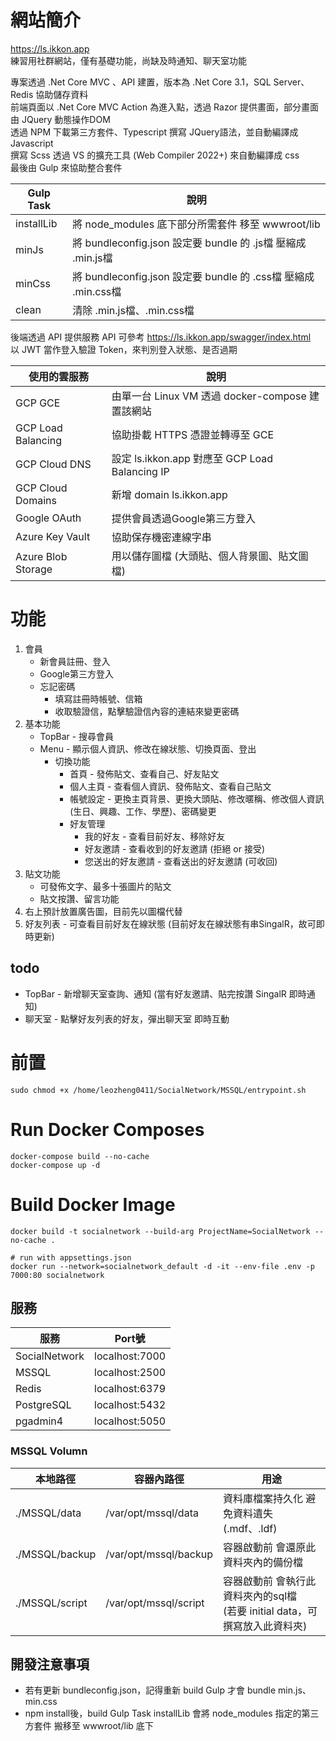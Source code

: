 # 網站簡介

https://ls.ikkon.app  
練習用社群網站，僅有基礎功能，尚缺及時通知、聊天室功能

專案透過 .Net Core MVC 、API 建置，版本為 .Net Core 3.1，SQL Server、Redis 協助儲存資料  
前端頁面以 .Net Core MVC Action 為進入點，透過 Razor 提供畫面，部分畫面 由 JQuery 動態操作DOM  
透過 NPM 下載第三方套件、Typescript 撰寫 JQuery語法，並自動編譯成 Javascript  
撰寫 Scss 透過 VS 的擴充工具 (Web Compiler 2022+) 來自動編譯成 css  
最後由 Gulp 來協助整合套件 

|  Gulp Task			| 說明				|
|  ----			| ----				|
| installLib	| 將 node_modules 底下部分所需套件 移至 wwwroot/lib |
| minJs			| 將 bundleconfig.json 設定要 bundle 的 .js檔 壓縮成 .min.js檔	|
| minCss		| 將 bundleconfig.json 設定要 bundle 的 .css檔 壓縮成 .min.css檔	|
| clean		| 清除 .min.js檔、.min.css檔	|


後端透過 API 提供服務
API 可參考 https://ls.ikkon.app/swagger/index.html  
以 JWT 當作登入驗證 Token，來判別登入狀態、是否過期

|  使用的雲服務			| 說明				|
|  ----			| ----				|
| GCP GCE	| 由單一台 Linux VM 透過 docker-compose 建置該網站 |
| GCP Load Balancing			| 協助掛載 HTTPS 憑證並轉導至 GCE	|
| GCP Cloud DNS			| 設定 ls.ikkon.app 對應至 GCP Load Balancing IP	|
| GCP Cloud Domains	| 新增 domain ls.ikkon.app	|
| Google OAuth		| 提供會員透過Google第三方登入	|
| Azure Key Vault		| 協助保存機密連線字串	|
| Azure Blob Storage		| 用以儲存圖檔 (大頭貼、個人背景圖、貼文圖檔)	|

# 功能

1. 會員
   * 新會員註冊、登入
   * Google第三方登入
   * 忘記密碼
     * 填寫註冊時帳號、信箱
     * 收取驗證信，點擊驗證信內容的連結來變更密碼
2. 基本功能
   * TopBar - 搜尋會員
   * Menu - 顯示個人資訊、修改在線狀態、切換頁面、登出
     * 切換功能 
       * 首頁 - 發佈貼文、查看自己、好友貼文
       * 個人主頁 - 查看個人資訊、發佈貼文、查看自己貼文
       * 帳號設定 - 更換主頁背景、更換大頭貼、修改暱稱、修改個人資訊(生日、興趣、工作、學歷)、密碼變更
       * 好友管理
         * 我的好友 - 查看目前好友、移除好友
         * 好友邀請 - 查看收到的好友邀請 (拒絕 or 接受)
         * 您送出的好友邀請 - 查看送出的好友邀請 (可收回)
3. 貼文功能
   * 可發佈文字、最多十張圖片的貼文
   * 貼文按讚、留言功能
4. 右上預計放置廣告圖，目前先以圖檔代替
5. 好友列表 - 可查看目前好友在線狀態 (目前好友在線狀態有串SingalR，故可即時更新)

## todo
* TopBar - 新增聊天室查詢、通知 (當有好友邀請、貼完按讚 SingalR 即時通知)
* 聊天室 - 點擊好友列表的好友，彈出聊天室 即時互動

# 前置
```
sudo chmod +x /home/leozheng0411/SocialNetwork/MSSQL/entrypoint.sh
```

# Run Docker Composes
```
docker-compose build --no-cache
docker-compose up -d
```

# Build Docker Image 
```
docker build -t socialnetwork --build-arg ProjectName=SocialNetwork --no-cache .

# run with appsettings.json 
docker run --network=socialnetwork_default -d -it --env-file .env -p 7000:80 socialnetwork
```


## 服務

|  服務			| Port號				|
|  ----			| ----				|
| SocialNetwork	| localhost:7000	|
| MSSQL			| localhost:2500	|
| Redis			| localhost:6379	|
| PostgreSQL	| localhost:5432	|
| pgadmin4		| localhost:5050	|

### MSSQL Volumn
|  本地路徑			| 容器內路徑				| 用途				|
|  ----				| ----					| ----				|
| ./MSSQL/data		| /var/opt/mssql/data	| 資料庫檔案持久化 避免資料遺失 (.mdf、.ldf)	|
| ./MSSQL/backup	| /var/opt/mssql/backup	| 容器啟動前 會還原此資料夾內的備份檔	|
| ./MSSQL/script	| /var/opt/mssql/script	| 容器啟動前 會執行此資料夾內的sql檔 <br> (若要 initial data，可撰寫放入此資料夾)	|

## 開發注意事項

- 若有更新 bundleconfig.json，記得重新 build Gulp 才會 bundle min.js、min.css
- npm install後，build Gulp Task installLib 會將 node_modules 指定的第三方套件 搬移至 wwwroot/lib 底下
